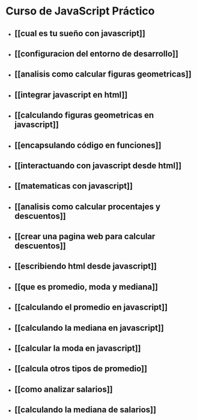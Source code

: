 # Curso de JavaScript Práctico

* ## [[cual es tu sueño con javascript]]
* ## [[configuracion del entorno de desarrollo]]
* ## [[analisis como calcular figuras geometricas]]
* ## [[integrar javascript en html]]
* ## [[calculando figuras geometricas en javascript]]
* ## [[encapsulando código en funciones]]
* ## [[interactuando con javascript desde html]]
* ## [[matematicas con javascript]]
* ## [[analisis como calcular procentajes y descuentos]]
* ## [[crear una pagina web para calcular descuentos]]
* ## [[escribiendo html desde javascript]]
* ## [[que es promedio, moda y mediana]]
* ## [[calculando el promedio en javascript]]
* ## [[calculando la mediana en javascript]]
* ## [[calcular la moda en javascript]]
* ## [[calcula otros tipos de promedio]]
* ## [[como analizar salarios]]
* ## [[calculando la mediana de salarios]]